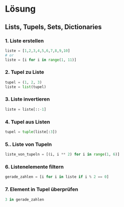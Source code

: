 # Lösung

## Lists, Tupels, Sets, Dictionaries


### 1. **Liste erstellen**

```python
liste = [1,2,3,4,5,6,7,8,9,10]
# or
liste = [i for i in range(1, 11)]
```

### 2. **Tupel zu Liste**

```python
tupel = (1, 2, 3)
liste = list(tupel)
```


### 3. **Liste invertieren**

```python
liste = liste[::-1]
```

### 4. **Tupel aus Listen**

```python
tupel = tuple(liste[:3])
```


### 5.. **Liste von Tupeln**

```python
liste_von_tupeln = [(i, i ** 2) for i in range(1, 6)]
```

### 6. **Listenelemente filtern**

```python
gerade_zahlen = [i for i in liste if i % 2 == 0]
```

### 7. **Element in Tupel überprüfen**

```python
3 in gerade_zahlen
```
